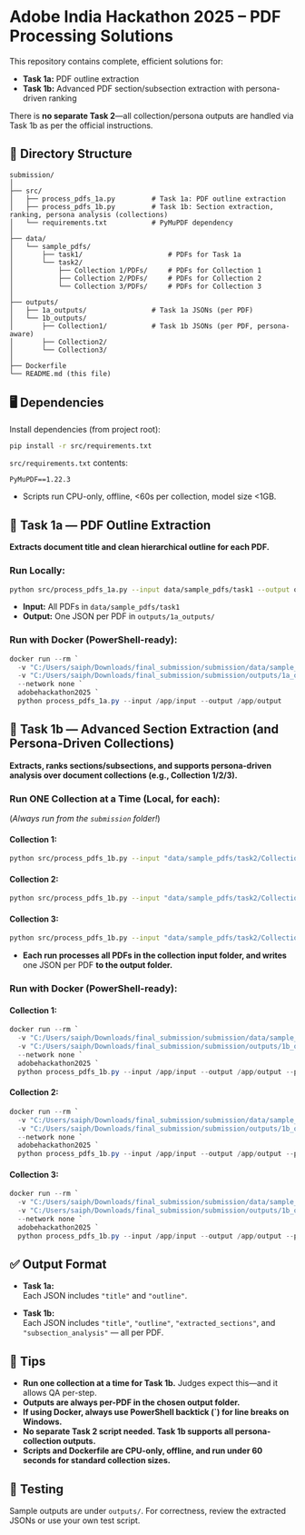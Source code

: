 # Adobe India Hackathon 2025 – PDF Processing Solutions

This repository contains complete, efficient solutions for:

- **Task 1a:** PDF outline extraction
- **Task 1b:** Advanced PDF section/subsection extraction with persona-driven ranking

There is **no separate Task 2**—all collection/persona outputs are handled via Task 1b as per the official instructions.

## 📁 Directory Structure

```text
submission/
│
├── src/
│   ├── process_pdfs_1a.py         # Task 1a: PDF outline extraction
│   ├── process_pdfs_1b.py         # Task 1b: Section extraction, ranking, persona analysis (collections)
│   └── requirements.txt           # PyMuPDF dependency
│
├── data/
│   └── sample_pdfs/
│       ├── task1/                     # PDFs for Task 1a
│       └── task2/
│           ├── Collection 1/PDFs/     # PDFs for Collection 1
│           ├── Collection 2/PDFs/     # PDFs for Collection 2
│           └── Collection 3/PDFs/     # PDFs for Collection 3
│
├── outputs/
│   ├── 1a_outputs/                # Task 1a JSONs (per PDF)
│   └── 1b_outputs/
│       ├── Collection1/           # Task 1b JSONs (per PDF, persona-aware)
│       ├── Collection2/
│       └── Collection3/
│
├── Dockerfile
└── README.md (this file)
```

## 🖥️ Dependencies

Install dependencies (from project root):

```sh
pip install -r src/requirements.txt
```

`src/requirements.txt` contents:
```
PyMuPDF==1.22.3
```

- Scripts run CPU-only, offline, <60s per collection, model size <1GB.

## 🚩 Task 1a — PDF Outline Extraction

**Extracts document title and clean hierarchical outline for each PDF.**

### **Run Locally:**

```sh
python src/process_pdfs_1a.py --input data/sample_pdfs/task1 --output outputs/1a_outputs
```

- **Input:** All PDFs in `data/sample_pdfs/task1`
- **Output:** One JSON per PDF in `outputs/1a_outputs/`

### **Run with Docker (PowerShell-ready):**

```powershell
docker run --rm `
  -v "C:/Users/saiph/Downloads/final_submission/submission/data/sample_pdfs/task1:/app/input" `
  -v "C:/Users/saiph/Downloads/final_submission/submission/outputs/1a_outputs:/app/output" `
  --network none `
  adobehackathon2025 `
  python process_pdfs_1a.py --input /app/input --output /app/output
```

## 🚩 Task 1b — Advanced Section Extraction (and Persona-Driven Collections)

**Extracts, ranks sections/subsections, and supports persona-driven analysis over document collections (e.g., Collection 1/2/3).**

### **Run ONE Collection at a Time (Local, for each):**

(*Always run from the `submission` folder!*)

#### Collection 1:
```sh
python src/process_pdfs_1b.py --input "data/sample_pdfs/task2/Collection 1/PDFs" --output "outputs/1b_outputs/Collection1" --persona "Travel Planner" --job "Plan a trip of 4 days for a group of 10 college friends."
```
#### Collection 2:
```sh
python src/process_pdfs_1b.py --input "data/sample_pdfs/task2/Collection 2/PDFs" --output "outputs/1b_outputs/Collection2" --persona "Investment Analyst" --job "Analyze revenue trends, R&D investments, and market positioning strategies"
```
#### Collection 3:
```sh
python src/process_pdfs_1b.py --input "data/sample_pdfs/task2/Collection 3/PDFs" --output "outputs/1b_outputs/Collection3" --persona "Undergraduate Chemistry Student" --job "Identify key concepts and mechanisms for exam preparation on reaction kinetics"
```

- **Each run processes all PDFs in the collection input folder, and writes** one JSON per PDF **to the output folder.**

### **Run with Docker (PowerShell-ready):**

#### Collection 1:
```powershell
docker run --rm `
  -v "C:/Users/saiph/Downloads/final_submission/submission/data/sample_pdfs/task2/Collection 1/PDFs:/app/input" `
  -v "C:/Users/saiph/Downloads/final_submission/submission/outputs/1b_outputs/Collection1:/app/output" `
  --network none `
  adobehackathon2025 `
  python process_pdfs_1b.py --input /app/input --output /app/output --persona "Travel Planner" --job "Plan a trip of 4 days for a group of 10 college friends."
```
#### Collection 2:
```powershell
docker run --rm `
  -v "C:/Users/saiph/Downloads/final_submission/submission/data/sample_pdfs/task2/Collection 2/PDFs:/app/input" `
  -v "C:/Users/saiph/Downloads/final_submission/submission/outputs/1b_outputs/Collection2:/app/output" `
  --network none `
  adobehackathon2025 `
  python process_pdfs_1b.py --input /app/input --output /app/output --persona "Investment Analyst" --job "Analyze revenue trends, R&D investments, and market positioning strategies"
```
#### Collection 3:
```powershell
docker run --rm `
  -v "C:/Users/saiph/Downloads/final_submission/submission/data/sample_pdfs/task2/Collection 3/PDFs:/app/input" `
  -v "C:/Users/saiph/Downloads/final_submission/submission/outputs/1b_outputs/Collection3:/app/output" `
  --network none `
  adobehackathon2025 `
  python process_pdfs_1b.py --input /app/input --output /app/output --persona "Undergraduate Chemistry Student" --job "Identify key concepts and mechanisms for exam preparation on reaction kinetics"
```

## ✅ Output Format

- **Task 1a:**  
  Each JSON includes `"title"` and `"outline"`.

- **Task 1b:**  
  Each JSON includes `"title"`, `"outline"`, `"extracted_sections"`, and `"subsection_analysis"` — all per PDF.

## 🏁 Tips

- **Run one collection at a time for Task 1b.** Judges expect this—and it allows QA per-step.
- **Outputs are always per-PDF in the chosen output folder.**
- **If using Docker, always use PowerShell backtick (\`) for line breaks on Windows.**
- **No separate Task 2 script needed. Task 1b supports all persona-collection outputs.**
- **Scripts and Dockerfile are CPU-only, offline, and run under 60 seconds for standard collection sizes.**

## 🧪 Testing

Sample outputs are under `outputs/`. For correctness, review the extracted JSONs or use your own test script.
#
